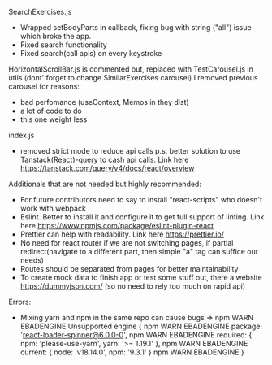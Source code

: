 SearchExercises.js
- Wrapped setBodyParts in callback, fixing bug with string ("all") issue which broke the app.
- Fixed search functionality
- Fixed search(call apis) on every keystroke

HorizontalScrollBar.js is commented out, replaced with TestCarousel.js in utils (dont' forget to change SimilarExercises carousel)
I removed previous carousel for reasons:
- bad perfomance (useContext, Memos in they dist)
- a lot of code to do
- this one weight less

index.js
- removed strict mode to reduce api calls
p.s. better solution to use Tanstack(React)-query to cash api calls. Link here https://tanstack.com/query/v4/docs/react/overview

Additionals that are not needed but highly recommended:
- For future contributors need to say to install "react-scripts" who doesn't work with webpack
- Eslint. Better to install it and configure it to get full support of linting. Link here https://www.npmjs.com/package/eslint-plugin-react
- Prettier can help with readability. Link here https://prettier.io/
- No need for react router if we are not switching pages, if partial redirect(navigate to a different part, then simple "a" tag can suffice our needs)
- Routes should be separated from pages for better maintainability
- To create mock data to finish app or test some stuff out, there a website https://dummyjson.com/ (so no need to rely too much on rapid api)

Errors:
- Mixing yarn and npm in the same repo can cause bugs => 
npm WARN EBADENGINE Unsupported engine {
npm WARN EBADENGINE   package: 'react-loader-spinner@6.0.0-0',
npm WARN EBADENGINE   required: { npm: 'please-use-yarn', yarn: '>= 1.19.1' },
npm WARN EBADENGINE   current: { node: 'v18.14.0', npm: '9.3.1' }
npm WARN EBADENGINE }

